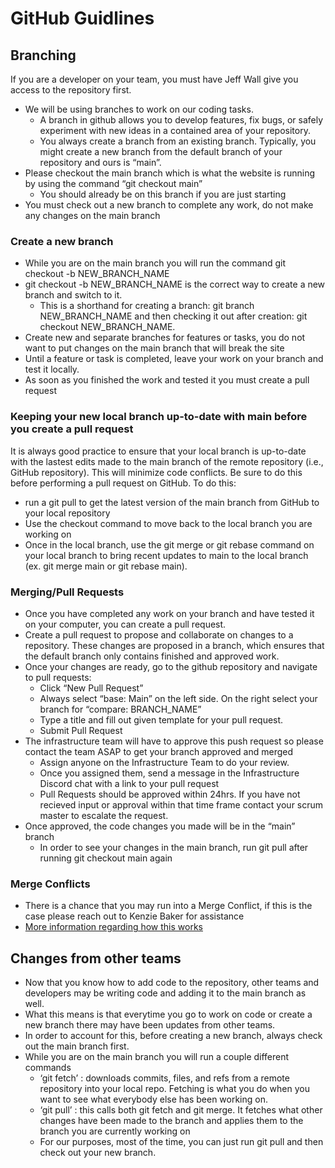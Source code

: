 # GitHub Guidlines
## Branching
If you are a developer on your team, you must have Jeff Wall give you access to the repository first.

* We will be using branches to work on our coding tasks. 
    - A branch in github allows you to develop features, fix bugs, or safely experiment with new ideas in a contained area of your repository. 
    - You always create a branch from an existing branch. Typically, you might create a new branch from the default branch of your repository and ours is “main”. 
* Please checkout the main branch which is what the website is running by using the command “git checkout main” 
    - You should already be on this branch if you are just starting
* You must check out a new branch to complete any work, do not make any changes on the main branch
### Create a new branch 
* While you are on the main branch you will run the command git checkout -b  NEW_BRANCH_NAME
* git checkout -b NEW_BRANCH_NAME is the correct way to create a new branch and switch to it. 
    - This is a shorthand for creating a branch: git branch NEW_BRANCH_NAME and then checking it out after creation: git checkout NEW_BRANCH_NAME.
* Create new and separate branches for features or tasks, you do not want to put changes on the main branch that will break the site
* Until a feature or task is completed, leave your work on your branch and test it locally.
* As soon as you finished the work and tested it you must create a pull request

### Keeping your new local branch up-to-date with main before you create a pull request
It is always good practice to ensure that your local branch is up-to-date with the lastest edits made to the main branch of the remote repository (i.e., GitHub repository). This will minimize code conflicts. Be sure to do this before performing a pull request on GitHub. To do this:
* run a git pull to get the latest version of the main branch from GitHub to your local repository
* Use the checkout command to move back to the local branch you are working on
* Once in the local branch, use the git merge or git rebase command on your local branch to bring recent updates to main to the local branch (ex. git merge main or git rebase main).

### Merging/Pull Requests
* Once you have completed any work on your branch and have tested it on your computer, you can create a pull request. 
* Create a pull request to propose and collaborate on changes to a repository. These changes are proposed in a branch, which ensures that the default branch only contains finished and approved work.
* Once your changes are ready, go to the github repository and navigate to pull requests: 
    - Click “New Pull Request”
    - Always select “base: Main” on the left side.  On the right select your branch for “compare: BRANCH_NAME”
    - Type a title and fill out given template for your pull request.
    - Submit Pull Request
* The infrastructure team will have to approve this push request so please contact the team ASAP to get your branch approved and merged
    - Assign anyone on the Infrastructure Team to do your review. 
    - Once you assigned them, send a message in the Infrastructure Discord chat with a link to your pull request
    - Pull Requests should be approved within 24hrs. If you have not recieved input or approval within that time frame contact your scrum master to escalate the request.
* Once approved, the code changes you made will be in the “main” branch
    - In order to see your changes in the main branch, run git pull after running git checkout main again
### Merge Conflicts
* There is a chance that you may run into a Merge Conflict, if this is the case please reach out to Kenzie Baker for assistance
* [More information regarding how this works](https://docs.github.com/en/pull-requests/collaborating-with-pull-requests/proposing-changes-to-your-work-with-pull-requests/creating-a-pull-request)

## Changes from other teams
* Now that you know how to add code to the repository, other teams and developers may be writing code and adding it to the main branch as well. 
* What this means is that everytime you go to work on code or create a new branch there may have been updates from other teams. 
* In order to account for this, before creating a new branch, always check out the main branch first. 
* While you are on the main branch you will run a couple different commands
    - ‘git fetch’ : downloads commits, files, and refs from a remote repository into your local repo. Fetching is what you do when you want to see what everybody else has been working on.
    - ‘git pull’ : this calls both git fetch and git merge. It fetches what other changes have been made to the branch and applies them to the branch you are currently working on
    - For our purposes, most of the time, you can just run git pull and then check out your new branch. 
